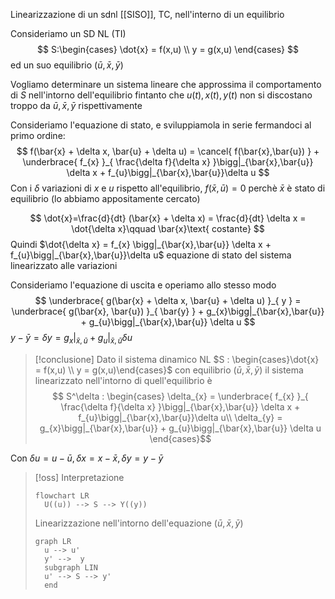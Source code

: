 Linearizzazione di un sdnl [[SISO]], TC, nell'interno di un equilibrio

Consideriamo un SD NL (TI)
$$
S:\begin{cases}
\dot{x} = f(x,u) \\
y = g(x,u)
\end{cases}
$$
ed un suo equilibrio $(\bar{u},\bar{x},\bar{y})$

Vogliamo determinare un sistema lineare che approssima il comportamento di $S$ nell'intorno dell'equilibrio fintanto che $u(t), x(t), y(t)$ non si discostano troppo da $\bar{u},\bar{x},\bar{y}$ rispettivamente

Consideriamo l'equazione di stato, e sviluppiamola in serie fermandoci al primo ordine:
$$
f(\bar{x} + \delta x, \bar{u} + \delta u) = \cancel{ f(\bar{x},\bar{u}) } + \underbrace{ f_{x} }_{ \frac{\delta f}{\delta x}  }\bigg|_{\bar{x},\bar{u}} \delta x + f_{u}\bigg|_{\bar{x},\bar{u}}\delta u
$$
Con i $\delta$ variazioni di $x$ e $u$ rispetto all'equilibrio, $f(\bar{x}, \bar{u}) = 0$ perchè $\bar{x}$ è stato di equilibrio (lo abbiamo appositamente cercato)

$$
\dot{x}=\frac{d}{dt} (\bar{x} + \delta x) = \frac{d}{dt} \delta x = \dot{\delta x}\qquad \bar{x}\text{ costante} 
$$
Quindi $\dot{\delta x} = f_{x} \bigg|_{\bar{x},\bar{u}} \delta x + f_{u}\bigg|_{\bar{x},\bar{u}}\delta u$ equazione di stato del sistema linearizzato alle variazioni

Consideriamo l'equazione di uscita e operiamo allo stesso modo
 $$
\underbrace{ g(\bar{x} + \delta x, \bar{u} + \delta u) }_{ y } = \underbrace{ g(\bar{x}, \bar{u}) }_{ \bar{y} } + g_{x}\bigg|_{\bar{x},\bar{u}} + g_{u}\bigg|_{\bar{x},\bar{u}} \delta u
$$
$y - \bar{y}= \delta y =  g_{x}\bigg|_{\bar{x},\bar{u}} + g_{u}\bigg|_{\bar{x},\bar{u}} \delta u$



>[!conclusione]
>Dato il sistema dinamico NL $S : \begin{cases}\dot{x} = f(x,u) \\ y = g(x,u)\end{cases}$ con equilibrio $(\bar{u},\bar{x},\bar{y})$ il sistema linearizzato nell'intorno di quell'equilibrio è
> $$ S^\delta : \begin{cases}
> \delta_{x} = \underbrace{ f_{x} }_{ \frac{\delta f}{\delta x}  }\bigg|_{\bar{x},\bar{u}} \delta x + f_{u}\bigg|_{\bar{x},\bar{u}}\delta u\\
>\delta_{y} = g_{x}\bigg|_{\bar{x},\bar{u}} + g_{u}\bigg|_{\bar{x},\bar{u}} \delta u
>\end{cases}$$

Con $\delta u = u - \bar{u}, \delta x = x - \bar{x}, \delta y = y - \bar{y}$


>[!oss] Interpretazione 
>
> 
> 
> ```mermaid
> flowchart LR
> 	U((u)) --> S --> Y((y))
> ```
> Linearizzazione nell'intorno dell'equazione $(\bar{u},\bar{x},\bar{y})$
> 
> ```mermaid
> graph LR
> 	u --> u' 
> 	y' -->  y
> 	subgraph LIN
> 	u' --> S --> y'
> 	end
>```